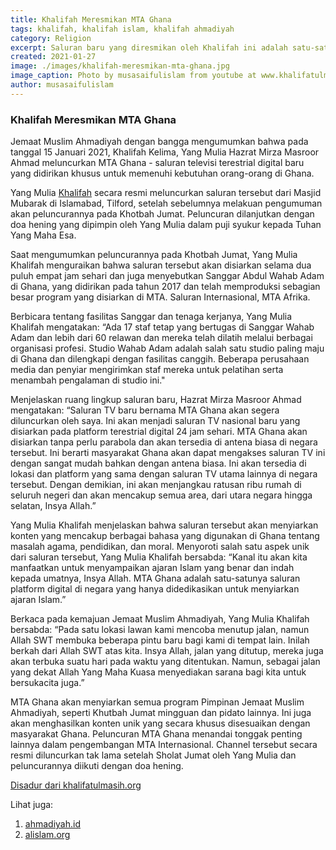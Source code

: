 ```yaml
---
title: Khalifah Meresmikan MTA Ghana
tags: khalifah, khalifah islam, khalifah ahmadiyah
category: Religion
excerpt: Saluran baru yang diresmikan oleh Khalifah ini adalah satu-satunya saluran Islam terestrial digital yang saat ini mengudara 24 jam sehari di Ghana.
created: 2021-01-27
image: ./images/khalifah-meresmikan-mta-ghana.jpg
image_caption: Photo by musasaifulislam from youtube at www.khalifatulmasih.org
author: musasaifulislam
---
```


### Khalifah Meresmikan MTA Ghana
Jemaat Muslim Ahmadiyah dengan bangga mengumumkan bahwa pada tanggal 15 Januari 2021, Khalifah Kelima, Yang Mulia Hazrat Mirza Masroor Ahmad meluncurkan MTA Ghana - saluran televisi terestrial digital baru yang didirikan khusus untuk memenuhi kebutuhan orang-orang di Ghana.

Yang Mulia [Khalifah](/post/khalifah) secara resmi meluncurkan saluran tersebut dari Masjid Mubarak di Islamabad, Tilford, setelah sebelumnya melakuan pengumuman akan peluncurannya pada Khotbah Jumat. Peluncuran dilanjutkan dengan doa hening yang dipimpin oleh Yang Mulia dalam puji syukur kepada Tuhan Yang Maha Esa.

Saat mengumumkan peluncurannya pada Khotbah Jumat, Yang Mulia Khalifah menguraikan bahwa saluran tersebut akan disiarkan selama dua puluh empat jam sehari dan juga menyebutkan Sanggar Abdul Wahab Adam di Ghana, yang didirikan pada tahun 2017 dan telah memproduksi sebagian besar program yang disiarkan di MTA. Saluran Internasional, MTA Afrika.

Berbicara tentang fasilitas Sanggar dan tenaga kerjanya, Yang Mulia Khalifah mengatakan:
“Ada 17 staf tetap yang bertugas di Sanggar Wahab Adam dan lebih dari 60 relawan dan mereka telah dilatih melalui berbagai organisasi profesi. Studio Wahab Adam adalah salah satu studio paling maju di Ghana dan dilengkapi dengan fasilitas canggih. Beberapa perusahaan media dan penyiar mengirimkan staf mereka untuk pelatihan serta menambah pengalaman di studio ini."

Menjelaskan ruang lingkup saluran baru, Hazrat Mirza Masroor Ahmad mengatakan:
“Saluran TV baru bernama MTA Ghana akan segera diluncurkan oleh saya. Ini akan menjadi saluran TV nasional baru yang disiarkan pada platform terestrial digital 24 jam sehari. MTA Ghana akan disiarkan tanpa perlu parabola dan akan tersedia di antena biasa di negara tersebut. Ini berarti masyarakat Ghana akan dapat mengakses saluran TV ini dengan sangat mudah bahkan dengan antena biasa. Ini akan tersedia di lokasi dan platform yang sama dengan saluran TV utama lainnya di negara tersebut. Dengan demikian, ini akan menjangkau ratusan ribu rumah di seluruh negeri dan akan mencakup semua area, dari utara negara hingga selatan, Insya Allah.”

Yang Mulia Khalifah menjelaskan bahwa saluran tersebut akan menyiarkan konten yang mencakup berbagai bahasa yang digunakan di Ghana tentang masalah agama, pendidikan, dan moral. Menyoroti salah satu aspek unik dari saluran tersebut, Yang Mulia Khalifah bersabda:
“Kanal itu akan kita manfaatkan untuk menyampaikan ajaran Islam yang benar dan indah kepada umatnya, Insya Allah. MTA Ghana adalah satu-satunya saluran platform digital di negara yang hanya didedikasikan untuk menyiarkan ajaran Islam.”

Berkaca pada kemajuan Jemaat Muslim Ahmadiyah, Yang Mulia Khalifah bersabda:
“Pada satu lokasi lawan kami mencoba menutup jalan, namun Allah SWT membuka beberapa pintu baru bagi kami di tempat lain. Inilah berkah dari Allah SWT atas kita. Insya Allah, jalan yang ditutup, mereka juga akan terbuka suatu hari pada waktu yang ditentukan. Namun, sebagai jalan yang dekat Allah Yang Maha Kuasa menyediakan sarana bagi kita untuk bersukacita juga.”  

MTA Ghana akan menyiarkan semua program Pimpinan Jemaat Muslim Ahmadiyah, seperti Khutbah Jumat mingguan dan pidato lainnya. Ini juga akan menghasilkan konten unik yang secara khusus disesuaikan dengan masyarakat Ghana. Peluncuran MTA Ghana menandai tonggak penting lainnya dalam pengembangan MTA Internasional. Channel tersebut secara resmi diluncurkan tak lama setelah Sholat Jumat oleh Yang Mulia dan peluncurannya diikuti dengan doa hening.

[Disadur dari khalifatulmasih.org](https://www.khalifatulmasih.org/)

Lihat juga:
1. [ahmadiyah.id](https://ahmadiyah.id) 
2. [alislam.org](https://alislam.org) 